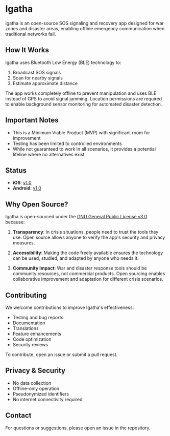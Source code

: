 # Igatha

Igatha is an open-source SOS signaling and recovery app designed for war zones and disaster areas, enabling offline emergency communication when traditional networks fail.

## How It Works

Igatha uses Bluetooth Low Energy (BLE) technology to:
1. Broadcast SOS signals
2. Scan for nearby signals
3. Estimate approximate distance

The app works completely offline to prevent manipulation and uses BLE instead of GPS to avoid signal jamming. Location permissions are required to enable background sensor monitoring for automated disaster detection.

## Important Notes

- This is a Minimum Viable Product (MVP) with significant room for improvement
- Testing has been limited to controlled environments
- While not guaranteed to work in all scenarios, it provides a potential lifeline where no alternatives exist

## Status

- **iOS**: [v1.0](https://apps.apple.com/us/app/igatha/id6737691452)
- **Android**: [v1.0](https://play.google.com/store/apps/details?id=com.nizarmah.igatha)

## Why Open Source?

Igatha is open-sourced under the [GNU General Public License v3.0](LICENSE) because:

1. **Transparency**: In crisis situations, people need to trust the tools they use. Open source allows anyone to verify the app's security and privacy measures.

2. **Accessibility**: Making the code freely available ensures the technology can be used, studied, and adapted by anyone who needs it.

3. **Community Impact**: War and disaster response tools should be community resources, not commercial products. Open sourcing enables collaborative improvement and adaptation for different crisis scenarios.

## Contributing

We welcome contributions to improve Igatha's effectiveness:

- Testing and bug reports
- Documentation
- Translations
- Feature enhancements
- Code optimization
- Security reviews

To contribute, open an issue or submit a pull request.

## Privacy & Security

- No data collection
- Offline-only operation
- Pseudonymized identifiers
- No internet connectivity required

## Contact

For questions or suggestions, please open an issue in the repository.
